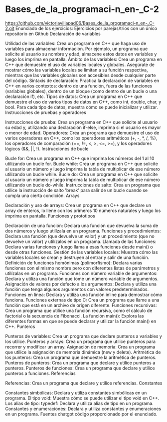 # Bases_de_la_programaci-n_en-_C-2
https://github.com/victoriavillapad06/Bases_de_la_programaci-n_en-_C-2.git
 Enunciado de los ejercicios: Ejercicios por parejas/trios con un único repositorio en Github Declaración de variables

Utilidad de las variables: Crea un programa en C++ que haga uso de variables para almacenar información. Por ejemplo, un programa que solicite al usuario su nombre y edad, almacene estos datos en variables y luego los imprima en pantalla. Ámbito de las variables: Crea un programa en C++ que demuestre el uso de variables locales y globales. Asegúrate de mostrar cómo las variables locales se limitan a su función respectiva, mientras que las variables globales son accesibles desde cualquier parte del código. Sintaxis de declaración: Practica la declaración de variables en C++ en varios contextos: dentro de una función, fuera de las funciones (variables globales), dentro de un bloque (como dentro de un bucle o una declaración if), etc. Tipos de datos: Crea un programa en C++ que demuestre el uso de varios tipos de datos en C++, como int, double, char, y bool. Para cada tipo de datos, muestra cómo se puede inicializar y utilizar. Instrucciones de pruebas y operadores

Instrucciones de prueba: Crea un programa en C++ que solicite al usuario su edad y, utilizando una declaración if-else, imprima si el usuario es mayor o menor de edad. Operadores: Crea un programa que demuestre el uso de varios operadores en C++, como los operadores aritméticos (+, -, *, /, %), los operadores de comparación (==, !=, <, >, <=, >=), y los operadores lógicos (&&, ||, !). Instrucciones de bucle

Bucle for: Crea un programa en C++ que imprima los números del 1 al 10 utilizando un bucle for. Bucle while: Crea un programa en C++ que solicite al usuario un número y luego imprima la tabla de multiplicar de ese número utilizando un bucle while. Bucle do: Crea un programa en C++ que solicite al usuario un número y luego imprima la tabla de multiplicar de ese número utilizando un bucle do-while. Instrucciones de salto: Crea un programa que utilice la instrucción de salto 'break' para salir de un bucle cuando se cumpla una cierta condición. Arrays

Declaración y uso de arrays: Crea un programa en C++ que declare un array de enteros, lo llene con los primeros 10 números naturales y luego los imprima en pantalla. Funciones y prototipos

Declaración de una función: Declara una función que devuelva la suma de dos números y luego utilízala en un programa. Funciones y procedimientos: Declara una función (que devuelve un valor) y un procedimiento (que no devuelve un valor) y utilízalos en un programa. Llamada de las funciones: Declara varias funciones y luego llama a esas funciones desde main() o desde otras funciones. Gestión de las variables locales: Muestra cómo las variables locales se crean y destruyen al entrar y salir de una función. Definición de funciones homónimas (polimorfismo): Declara varias funciones con el mismo nombre pero con diferentes listas de parámetros y utilízalas en un programa. Funciones con número variable de argumentos: Declara y utiliza una función que tome un número variable de argumentos. Asignación de valores por defecto a los argumentos: Declara y utiliza una función que tenga algunos argumentos con valores predeterminados. Funciones en línea: Declara y utiliza una función inline para demostrar cómo funciona. Funciones externas de tipo C: Crea un programa que llame a una función que está en un archivo de origen diferente. Funciones recursivas: Crea un programa que utilice una función recursiva, como el cálculo de factorial o la secuencia de Fibonacci. La función main(): Explora las diferentes formas en que se puede declarar y utilizar la función main() en C++. Punteros

Punteros de variables: Crea un programa que declare punteros a variables y los utilice. Punteros y arrays: Crea un programa que utilice punteros para recorrer y modificar un array. Asignación de memoria: Crea un programa que utilice la asignación de memoria dinámica (new y delete). Aritmética de los punteros: Crea un programa que demuestre la aritmética de punteros. Punteros de punteros: Crea un programa que declare y utilice punteros a punteros. Punteros de funciones: Crea un programa que declare y utilice punteros a funciones. Referencias

Referencias: Crea un programa que declare y utilice referencias. Constantes

Constantes simbólicas: Declara y utiliza constantes simbólicas en un programa. El tipo void: Muestra cómo se puede utilizar el tipo void en C++. Los alias de tipo: typedef: Declara y utiliza alias de tipo en un programa. Constantes y enumeraciones: Declara y utiliza constantes y enumeraciones en un programa.
Fuentes
chatgpt 
código proporcionado por el enunciado.
